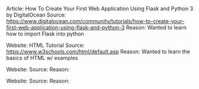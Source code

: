 Article: How To Create Your First Web Application Using Flask and Python 3 by DigitalOcean
Source: https://www.digitalocean.com/community/tutorials/how-to-create-your-first-web-application-using-flask-and-python-3 
Reason: Wanted to learn how to import Flask into python

Website: HTML Tutorial
Source: https://www.w3schools.com/html/default.asp
Reason: Wanted to learn the basics of HTML w/ examples

Website:
Source:
Reason:

Website:
Source:
Reason:

